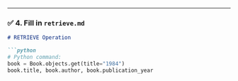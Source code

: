 
---

### ✅ 4. Fill in `retrieve.md`

```markdown
# RETRIEVE Operation

```python
# Python command:
book = Book.objects.get(title="1984")
book.title, book.author, book.publication_year
